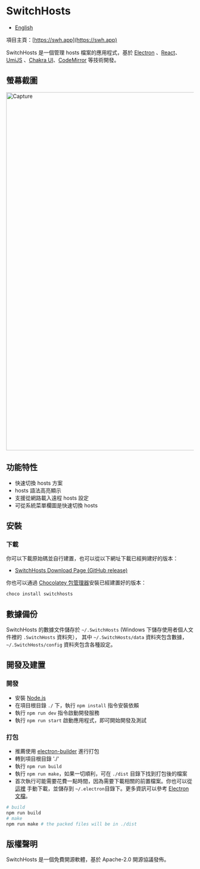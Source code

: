# SwitchHosts

- [English](README.md)

項目主頁：[https://swh.app](https://swh.app)

SwitchHosts 是一個管理 hosts 檔案的應用程式，基於 [Electron](http://electron.atom.io/)
、[React](https://facebook.github.io/react/)、[UmiJS](https://umijs.org/)
、[Chakra UI](https://chakra-ui.com/)、[CodeMirror](http://codemirror.net/) 等技術開發。

## 螢幕截圖

<img src="https://raw.githubusercontent.com/oldj/SwitchHosts/master/screenshots/sh_light.png" alt="Capture" width="960">

## 功能特性

- 快速切換 hosts 方案
- hosts 語法高亮顯示
- 支援從網路載入遠程 hosts 設定
- 可從系統菜單欄圖是快速切換 hosts

## 安裝

### 下載

你可以下載原始碼並自行建置，也可以從以下網址下載已經夠建好的版本：

- [SwitchHosts Download Page (GitHub release)](https://github.com/oldj/SwitchHosts/releases)

你也可以通過 [Chocolatey 包管理器](https://community.chocolatey.org/packages/switchhosts)安裝已經建置好的版本：
```powershell
choco install switchhosts
```

## 數據備份

SwitchHosts 的數據文件儲存於 `~/.SwitchHosts` (Windows 下儲存使用者個人文件裡的 `.SwitchHosts` 資料夾），
其中 `~/.SwitchHosts/data` 資料夾包含數據，`~/.SwitchHosts/config` 資料夾包含各種設定。

## 開發及建置

### 開發

- 安裝 [Node.js](https://nodejs.org/)
- 在項目根目錄 `./` 下，執行 `npm install` 指令安裝依賴
- 執行 `npm run dev` 指令啟動開發服務
- 執行 `npm run start` 啟動應用程式，即可開始開發及測試

### 打包

- 推薦使用 [electron-builder](https://github.com/electron-userland/electron-builder) 進行打包
- 轉到項目根目錄 './'
- 執行 `npm run build`
- 執行 `npm run make`，如果一切順利，可在 `./dist` 目錄下找到打包後的檔案
- 首次執行可能需要花費一點時間，因為需要下載相關的前置檔案。你也可以從 [這裡](https://github.com/electron/electron/releases)
  手動下載，並儲存到 `~/.electron`目錄下。更多資訊可以參考 [Electron 文檔](http://electron.atom.io/docs/)。

```bash
# build
npm run build
# make
npm run make # the packed files will be in ./dist
```

## 版權聲明

SwitchHosts 是一個免費開源軟體，基於 Apache-2.0 開源協議發佈。
